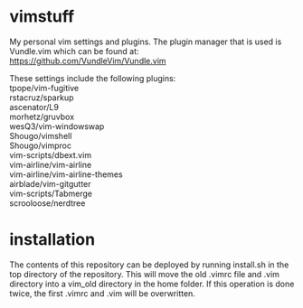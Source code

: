 # vimstuff

My personal vim settings and plugins. 
The plugin manager that is used is Vundle.vim which can be found at: https://github.com/VundleVim/Vundle.vim
  
These settings include the following plugins:  
    tpope/vim-fugitive  
    rstacruz/sparkup  
    ascenator/L9  
    morhetz/gruvbox  
    wesQ3/vim-windowswap  
    Shougo/vimshell  
    Shougo/vimproc  
    vim-scripts/dbext.vim  
    vim-airline/vim-airline  
    vim-airline/vim-airline-themes  
    airblade/vim-gitgutter  
    vim-scripts/Tabmerge  
    scrooloose/nerdtree  
   
# installation
The contents of this repository can be deployed by running install.sh in the top directory of the repository.
This will move the old .vimrc file and .vim directory into a vim_old directory in the home folder.
If this operation is done twice, the first .vimrc and .vim will be overwritten.
  
